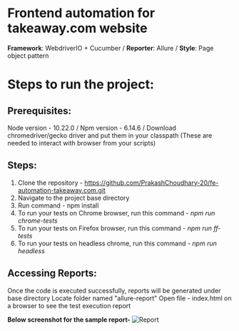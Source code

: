 
# Frontend automation for takeaway.com website

**Framework**: WebdriverIO + Cucumber / 
**Reporter**: Allure / 
**Style**: Page object pattern

# Steps to run the project:

## Prerequisites:
  Node version - 10.22.0 / 
  Npm version - 6.14.6 / 
  Download chromedriver/gecko driver and put them in your classpath (These are needed to interact with browser from your scripts) 

## Steps:
1. Clone the repository - https://github.com/PrakashChoudhary-20/fe-automation-takeaway.com.git
2. Navigate to the project base directory
3. Run command - npm install
4. To run your tests on Chrome browser, run this command - *npm run chrome-tests*
5. To run your tests on Firefox browser, run this command - *npm run ff-tests*
6. To run your tests on headless chrome, run this command - *npm run headless*

## Accessing Reports:
Once the code is executed successfully, reports will be generated under base directory
Locate folder named "allure-report"
Open file - index.html on a browser to see the test execution report

**Below screenshot for the sample report-** 
![Report](https://user-images.githubusercontent.com/12295323/93723428-6e27f500-fb96-11ea-94d4-83e548a94ffb.png)
